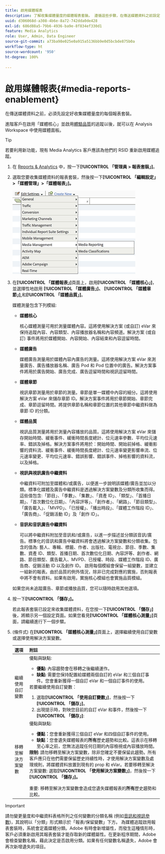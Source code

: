 ```yaml
---
title: 啟用媒體報表
description: 了解收集媒體量度的媒體報表套裝。 遵循這些步驟，在傳送媒體資料之前設定媒體報表。
uuid: d306068d-a308-4b6e-8a72-742dda0de428
exl-id: 686d88a5-79b6-4936-ba9e-8f834ef330d1
feature: Media Analytics
role: User, Admin, Data Engineer
source-git-commit: a73ba98e025e0a915a5136bb9e0d5bcbde875b0a
workflow-type: ht
source-wordcount: '950'
ht-degree: 100%

---
```


# 啟用媒體報表{#media-reports-enablement}

在傳送媒體資料之前，必須先設定好收集媒體量度的每個報表套裝。

進階客戶在啟用「媒體核心」並啟用[體驗品質](https://experienceleague.adobe.com/docs/media-analytics/using/sdk-implement/track-qos/track-qos-overview.html?lang=zh-Hant)的追蹤以後，就可以在 Analysis Workspace 中使用媒體面板。

>[!TIP]
>
>若要利用新功能，現有 Media Analytics 客戶應該為他們的 RSID 重新啟用媒體追蹤。

1. 在 [Reports &amp; Analytics](https://my.omniture.com/login/) 中，按一下&#x200B;**[!UICONTROL 「管理員 > 報表套裝」]**。
1. 選取您要收集媒體資料的報表套裝，然後按一下&#x200B;**[!UICONTROL 「編輯設定」>「媒體管理」>「媒體報表」]。**

   ![](assets/media-reporting.png)

1. 在&#x200B;**[!UICONTROL 「媒體報表」]**&#x200B;頁面上，啟用&#x200B;**[!UICONTROL 「媒體核心」]**，並選擇性地啟用 **[!UICONTROL 「媒體廣告」]、** **[!UICONTROL 「媒體章節」],**&#x200B;和&#x200B;**[!UICONTROL 「媒體品質」]**。

   媒體測量包含下列模組:

   * **媒體核心**

      核心媒體測量可用於測量媒體內容。這將使用解決方案 (或自訂) eVar 來保持追蹤內容、內容類型、內容播放器名稱和內容頻道。解決方案 (或自訂) 事件將用於媒體開始、內容開始、內容結束和內容逗留時間。

   * **媒體廣告**

      媒體廣告測量用於媒體內容內廣告的測量。這將使用解決方案 eVar 來測量廣告、廣告播放器名稱、廣告 Pod 和 Pod 位置中的廣告。解決方案事件將用於廣告開始、廣告完成、廣告逗留時間和視訊逗留時間。

   * **媒體章節**

      視訊章節測量用於章節的測量。章節是單一媒體中內容的細分。這將使用解決方案 eVar 來儲存章節 ID。解決方案事件將用於章節開始、章節完成、章節逗留時間。將提供章節名稱和章節位置的其他章節中繼資料做為章節 ID 的分類。

   * **媒體品質**

      視訊品質測量將用於測量內容播放的品質。這將使用解決方案 eVar 來儲存開始時間、緩衝事件、緩衝時間長度總計、位元速率參數、平均位元速率、錯誤及掉格。解決方案事件將用於：開始時間、開始前掉格、緩衝影響的資料流、緩衝事件、緩衝時間長度總計、位元速率變更影響串流、位元速率變更、平均位元速率、錯誤影響、錯誤事件、掉格影響的資料流，以及掉格。

   * **視訊與視訊廣告中繼資料**

      中繼資料可附加至媒體和/或廣告，以便進一步說明該媒體/廣告並加以分類。標準化媒體及廣告中繼資料是透過解決方案變數及分類所收集而得。這些值包含:「節目」、「季數」、「集數」、「資產 ID」、「類型」、「首播日期」、「首次數位化日期」、「內容評等」、「創作者」、「網路」、「節目類型」、「廣告載入」、「MVPD」、「已授權」、「播出時段」、「媒體工作階段 ID」、「廣告商」、「促銷活動 ID」及「創作 ID」。

   * **音訊和音訊廣告中繼資料**

      可以將中繼資料附加至音訊和/或廣告，以進一步描述並分類該音訊/廣告。標準化的音訊和廣告中繼資料將會透過解決方案變數和分類收集。包含的值為: 藝人、專輯、標籤、作者、出版社、電視台、節目、季數、集數、資產 ID、類型、首播日期、首次數位化日期、內容評等、創作者、網路、節目類型、廣告載入、MVPD、已授權、時段、媒體工作階段 ID、廣告商、促銷活動 ID 以及創作 ID。
   啟用每個模組會保留一組變數，並建立一組新的報表。由於品質的例外情況，除非已完成對應的實施，否則報表中將不會有資料。如果有啟用，實施核心模組也會實施品質模組。

   如果您尚未追蹤廣告、章節或播放品質，您可以隨時啟用其他選項。

1. 按一下&#x200B;**[!UICONTROL 「儲存」]。**

   若此報表套裝已設定來收集媒體資料，在您按一下&#x200B;**[!UICONTROL 「儲存」]**&#x200B;後，將顯示另一個設定頁面。如果您看見&#x200B;**[!UICONTROL 「媒體核心測量」]**&#x200B;頁面，請繼續進行下一個步驟。

1. (條件式) 在&#x200B;**[!UICONTROL 「媒體核心測量」]**&#x200B;頁面上，選擇繼續使用自訂變數或選擇使用解決方案變數。

   | 選項 | 附註 |
   | --- | --- |
   | 繼續使用自訂變數 | 優點與缺點:<ul> <li> **優點:** 內容趨勢會在移轉之後繼續運作。 </li> <li> **缺點:** 需要您保持配置給媒體兩個自訂的 eVar 和三個自訂事件。您會重新獲得一個自訂 eVar 和一個自訂事件的使用。 </li> </ul> 若要繼續使用自訂變數： <ol> <li>選取&#x200B;**[!UICONTROL 「使用自訂變數」]**，然後按一下&#x200B;**[!UICONTROL 「儲存」]**。 </li> <li>出現提示時，對映您目前的自訂 eVar 和事件，然後按一下&#x200B;**[!UICONTROL 「儲存」]**: </li> </ol> |
   | 移轉至解決方案變數 | 優點與缺點:<ul> <li> **優點：**&#x200B;您會重新獲得三個自訂 eVar 和四個自訂事件的使用。 </li> <li> **缺點：**&#x200B;您會遺失媒體報表的&#x200B;**所有**&#x200B;歷史趨勢和比較。這表示在移轉至心率之前，您無法追蹤任何日期的內容檢視或內容播放時間。 </li> </ul> **限制:** 請勿移轉至解決方案變數，除非您確定不要保留此趨勢。所有客戶應只在他們需要保留歷史持續性時，才使用解決方案變數及處理規則，將媒體資料放置到現有的 prop 和 eVar。若要移轉至解決方案變數: 選取&#x200B;**[!UICONTROL 「使用解決方案變數」]**，然後按一下&#x200B;**[!UICONTROL 「儲存」]。** <br><br> 重要: 移轉至解決方案變數會造成您遺失媒體報表的&#x200B;**所有**&#x200B;歷史趨勢和比較。 |

>[!IMPORTANT]
>
>請勿變更量度和中繼資料表格所列之任何變數的分類名稱 (例如[音訊和視訊參數](/help/implementation/variables/audio-video-parameters.md))，其說明以「分類」形式顯示於「報表/保留變數」下方。 為媒體追蹤啟用報表套裝時，系統會定義媒體分類。Adobe 有時會新增屬性，而發生這種情形時，客戶必須重新啟用其報表套裝才能存取新的媒體屬性。在更新程序期間，Adobe 會檢查變數名稱，藉此決定是否啟用分類。如果有任何變數名稱遺失，Adobe 會再次新增遺失的項目。
